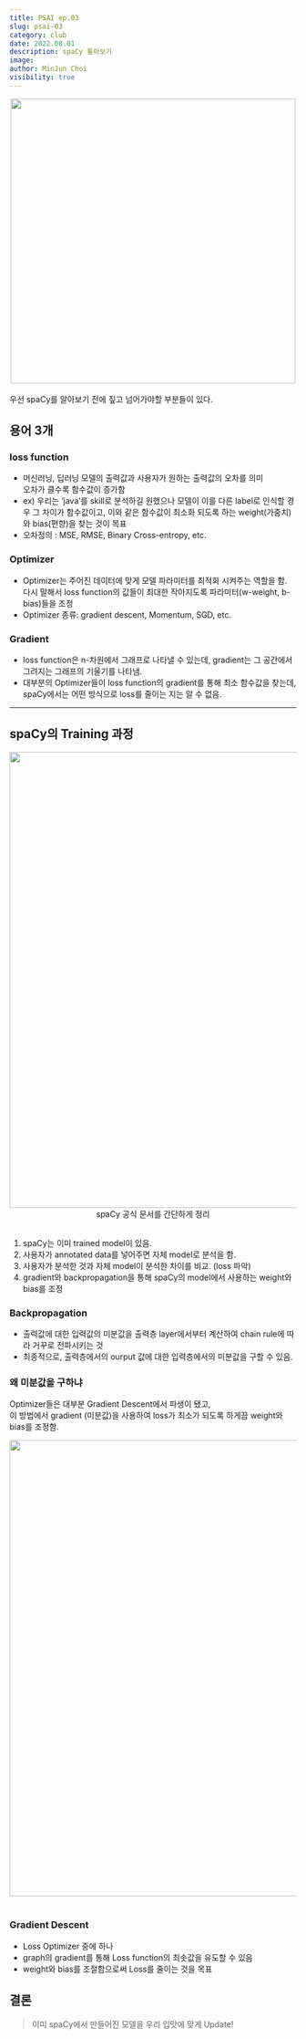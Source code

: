 ```yaml
---
title: PSAI ep.03
slug: psai-03
category: club
date: 2022.08.01
description: spaCy 톺아보기
image: 
author: MinJun Choi
visibility: true
---
```

<center>
<img src="/psai-03/01.png"  width="500">
</center>
</br>
우선 spaCy를 알아보기 전에 짚고 넘어가야할 부분들이 있다.

## 용어 3개
### loss function
* 머신러닝, 딥러닝 모델의 출력값과 사용자가 원하는 출력값의 오차를 의미</br>오차가 클수록 함수값이 증가함
* ex) 우리는 ‘java’를 skill로 분석하길 원했으나 모델이 이를 다른 label로 인식할 경우 그 차이가 함수값이고, 이와 같은 함수값이 최소화 되도록 하는 weight(가중치)와 bias(편향)을 찾는 것이 목표
* 오차정의 : MSE, RMSE, Binary Cross-entropy, etc. </br>
### Optimizer
* Optimizer는 주어진 데이터에 맞게 모델 파라미터를 최적화 시켜주는 역할을 함. </br>다시 말해서 loss function의 값들이 최대한 작아지도록 파라미터(w-weight, b-bias)들을 조정
* Optimizer 종류: gradient descent, Momentum, SGD, etc. </br>
### Gradient
* loss function은 n-차원에서 그래프로 나타낼 수 있는데, gradient는 그 공간에서 그려지는 그래프의 기울기를 나타냄. 
* 대부분의 Optimizer들이 loss function의 gradient를 통해 최소 함수값을 찾는데, spaCy에서는 어떤 방식으로 loss를 줄이는 지는 알 수 없음. 
---
## spaCy의 Training 과정
<center>
<img src="/psai-03/02.png"  width="800">
spaCy 공식 문서를 간단하게 정리
</center>
</br>

1. spaCy는 이미 trained model이 있음.
2. 사용자가 annotated data를 넣어주면 자체 model로 분석을 함.
3. 사용자가 분석한 것과 자체 model이 분석한 차이를 비교. (loss 파악)
4. gradient와 backpropagation을 통해 spaCy의 model에서 사용하는 weight와 bias를 조정 </br>

### Backpropagation
* 출력값에 대한 입력값의 미분값을 출력층 layer에서부터 계산하여 chain rule에 따라 거꾸로 전파시키는 것
* 최종적으로, 출력층에서의 ourput 값에 대한 입력층에서의 미분값을 구할 수 있음. </br>

### 왜 미분값을 구하냐
Optimizer들은 대부분 Gradient Descent에서 파생이 됐고, </br>
이 방법에서 gradient (미분값)을 사용하여 loss가 최소가 되도록 하게끔 weight와 bias를 조정함.
<center>
<img src="/psai-03/03.png"  width="800">
</center>
</br>

### Gradient Descent
* Loss Optimizer 중에 하나
* graph의 gradient를 통해 Loss function의 최솟값을 유도할 수 있음
* weight와 bias를 조절함으로써 Loss를 줄이는 것을 목표</br>

## 결론
> 이미 spaCy에서 만들어진 모델을 우리 입맛에 맞게 Update!